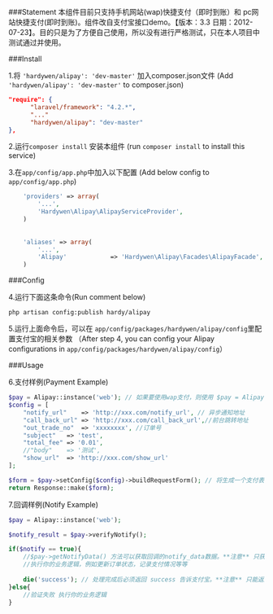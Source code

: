 
###Statement
本组件目前只支持手机网站(wap)快捷支付（即时到账）和 pc网站快捷支付(即时到账)。组件改自支付宝接口demo。【版本：3.3 日期：2012-07-23】。目的只是为了方便自己使用，所以没有进行严格测试，只在本人项目中测试通过并使用。

###Install

1.将 ```'hardywen/alipay': 'dev-master'``` 加入composer.json文件 (Add ```'hardywen/alipay': 'dev-master'``` to composer.json)

```json
"require": {
	  "laravel/framework": "4.2.*",
	  "..."
	  "hardywen/alipay": "dev-master"
},

```

2.运行```composer install``` 安装本组件 (run ```composer install``` to install this service)

3.在```app/config/app.php```中加入以下配置 (Add below config to ```app/config/app.php```)

```php
	'providers' => array(
	    '...',
	    'Hardywen\Alipay\AlipayServiceProvider',
	)
	
	
	'aliases' => array(
	    '...',
	    'Alipay'            => 'Hardywen\Alipay\Facades\AlipayFacade',
	)
```


###Config

4.运行下面这条命令(Run comment below)

```php artisan config:publish hardy/alipay```

5.运行上面命令后，可以在 ```app/config/packages/hardywen/alipay/config```里配置支付宝的相关参数 （After step 4, you can config your Alipay configurations in  ```app/config/packages/hardywen/alipay/config```）

###Usage

6.支付样例(Payment Example)
```php
$pay = Alipay::instance('web'); // 如果要使用wap支付，则使用 $pay = Alipay::instance('wap')
$config = [
	"notify_url"	=> 'http://xxx.com/notify_url', // 异步通知地址
	"call_back_url"	=> 'http://xxx.com/call_back_url',//前台跳转地址
	"out_trade_no"	=> 'xxxxxxxx', //订单号
	"subject"	=> 'test',
	"total_fee"	=> '0.01',
	//"body"	=> '测试',
	"show_url"	=> 'http://xxx.com/show_url'
];

$form = $pay->setConfig($config)->buildRequestForm(); // 将生成一个支付表单就使用js提交表单, 还提供一个只生成支付链接的方法 buildRequestUrl();
return Response::make($form);
```

7.回调样例(Notify Example)
```php
$pay = Alipay::instance('web');

$notify_result = $pay->verifyNotify();

if($notify == true){
	//$pay->getNotifyData() 方法可以获取回调的notify_data数据。**注意** 只获取 notify_data 字段数据，并非所有回调数据。所有数据你可以使用$_POST或Input::all()获取
	//执行你的业务逻辑，例如更新订单状态，记录支付情况等等
	
	die('success'); // 处理完成后必须返回 success 告诉支付宝。**注意** 只能返回success，不能带有其他东西。
}else{
	//验证失败 执行你的业务逻辑
}
```


